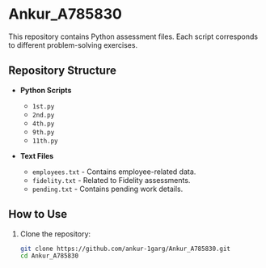# Ankur_A785830

This repository contains Python assessment files. Each script corresponds to different problem-solving exercises.

## Repository Structure

- **Python Scripts**

  - `1st.py`
  - `2nd.py`
  - `4th.py`
  - `9th.py`
  - `11th.py`

- **Text Files**
  - `employees.txt` - Contains employee-related data.
  - `fidelity.txt` - Related to Fidelity assessments.
  - `pending.txt` - Contains pending work details.

## How to Use

1. Clone the repository:
   ```sh
   git clone https://github.com/ankur-1garg/Ankur_A785830.git
   cd Ankur_A785830
   ```
